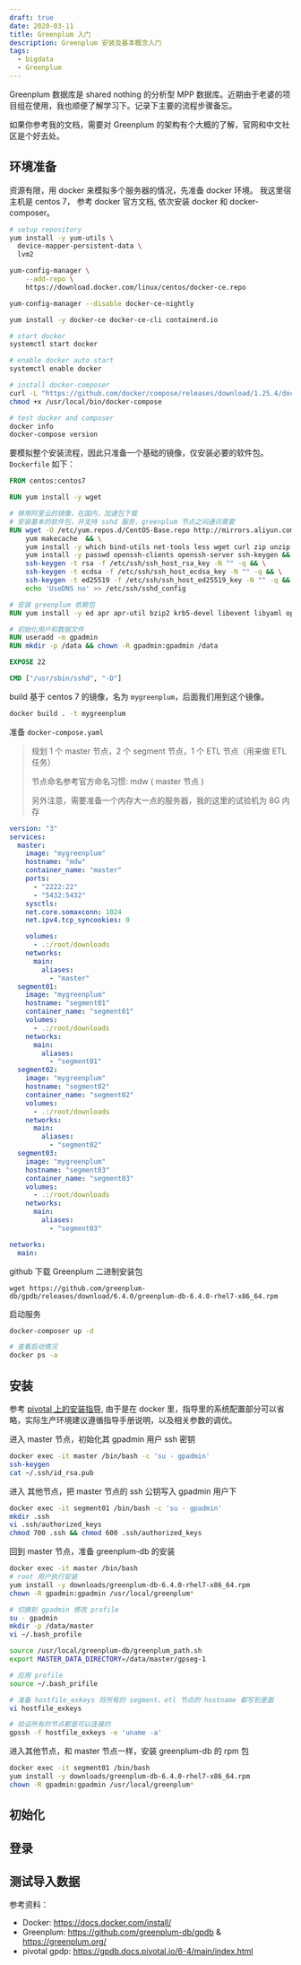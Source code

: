 ```yaml
---
draft: true
date: 2020-03-11
title: Greenplum 入门
description: Greenplum 安装及基本概念入门
tags: 
  - bigdata
  - Greenplum
---
```


Greenplum 数据库是 shared nothing 的分析型 MPP 数据库。近期由于老婆的项目组在使用，我也顺便了解学习下。记录下主要的流程步骤备忘。

如果你参考我的文档，需要对 Greenplum 的架构有个大概的了解，官网和中文社区是个好去处。

## 环境准备

资源有限，用 docker 来模拟多个服务器的情况，先准备 docker 环境。 我这里宿主机是 centos 7， 参考 docker 官方文档, 依次安装 docker 和 docker-composer。

```bash
# setup repository
yum install -y yum-utils \
  device-mapper-persistent-data \
  lvm2

yum-config-manager \
    --add-repo \
    https://download.docker.com/linux/centos/docker-ce.repo

yum-config-manager --disable docker-ce-nightly

yum install -y docker-ce docker-ce-cli containerd.io

# start docker
systemctl start docker

# enable docker auto start
systemctl enable docker

# install docker-composer
curl -L "https://github.com/docker/compose/releases/download/1.25.4/docker-compose-$(uname -s)-$(uname -m)" -o /usr/local/bin/docker-compose
chmod +x /usr/local/bin/docker-compose

# test docker and composer
docker info
docker-compose version
```

要模拟整个安装流程，因此只准备一个基础的镜像，仅安装必要的软件包。`Dockerfile` 如下：

```dockerfile
FROM centos:centos7

RUN yum install -y wget

# 够用阿里云的镜像，在国内，加速包下载
# 安装基本的软件包，并支持 sshd 服务，greenplum 节点之间通讯需要
RUN wget -O /etc/yum.repos.d/CentOS-Base.repo http://mirrors.aliyun.com/repo/Centos-7.repo && \
    yum makecache  && \
    yum install -y which bind-utils net-tools less wget curl zip unzip telnet lsof git && \
    yum install -y passwd openssh-clients openssh-server ssh-keygen && \
    ssh-keygen -t rsa -f /etc/ssh/ssh_host_rsa_key -N "" -q && \
    ssh-keygen -t ecdsa -f /etc/ssh/ssh_host_ecdsa_key -N "" -q && \
    ssh-keygen -t ed25519 -f /etc/ssh/ssh_host_ed25519_key -N "" -q && \
    echo 'UseDNS no' >> /etc/ssh/sshd_config

# 安装 greenplum 依赖包
RUN yum install -y ed apr apr-util bzip2 krb5-devel libevent libyaml openssl iproute

# 初始化用户和数据文件
RUN useradd -m gpadmin
RUN mkdir -p /data && chown -R gpadmin:gpadmin /data

EXPOSE 22

CMD ["/usr/sbin/sshd", "-D"]
```

build 基于 centos 7 的镜像，名为 `mygreenplum`，后面我们用到这个镜像。

```bash
docker build . -t mygreenplum
```

准备 `docker-compose.yaml`

> 规划 1 个 master 节点，2 个 segment 节点，1 个 ETL 节点（用来做 ETL 任务）
>
> 节点命名参考官方命名习惯: mdw ( master 节点 )
>
> 另外注意，需要准备一个内存大一点的服务器，我的这里的试验机为 8G 内存

```yaml
version: "3"
services:
  master:
    image: "mygreenplum"
    hostname: "mdw"
    container_name: "master"
    ports:
      - "2222:22"
      - "5432:5432"
    sysctls:
    net.core.somaxconn: 1024
    net.ipv4.tcp_syncookies: 0

    volumes:
      - .:/root/downloads
    networks:
      main:
        aliases:
          - "master"
  segment01:
    image: "mygreenplum"
    hostname: "segment01"
    container_name: "segment01"
    volumes:
      - .:/root/downloads
    networks:
      main:
        aliases:
          - "segment01"
  segment02:
    image: "mygreenplum"
    hostname: "segment02"
    container_name: "segment02"
    volumes:
      - .:/root/downloads
    networks:
      main:
        aliases:
          - "segment02"
  segment03:
    image: "mygreenplum"
    hostname: "segment03"
    container_name: "segment03"
    volumes:
      - .:/root/downloads
    networks:
      main:
        aliases:
          - "segment03"

networks:
  main:
```

github 下载 Greenplum 二进制安装包

```
wget https://github.com/greenplum-db/gpdb/releases/download/6.4.0/greenplum-db-6.4.0-rhel7-x86_64.rpm
```

启动服务

```bash
docker-composer up -d

# 查看启动情况
docker ps -a
```

## 安装

参考 [pivotal 上的安装指导](https://gpdb.docs.pivotal.io/6-4/install_guide/install_gpdb.html), 由于是在 docker 里，指导里的系统配置部分可以省略，实际生产环境建议遵循指导手册说明，以及相关参数的调优。

进入 master 节点，初始化其 gpadmin 用户 ssh 密钥

```bash
docker exec -it master /bin/bash -c 'su - gpadmin'
ssh-keygen
cat ~/.ssh/id_rsa.pub
```

进入 其他节点，把 master 节点的 ssh 公钥写入 gpadmin 用户下

```bash
docker exec -it segment01 /bin/bash -c 'su - gpadmin'
mkdir .ssh
vi .ssh/authorized_keys
chmod 700 .ssh && chmod 600 .ssh/authorized_keys
```

回到 master 节点，准备 greenplum-db 的安装

```bash
docker exec -it master /bin/bash
# root 用户执行安装
yum install -y downloads/greenplum-db-6.4.0-rhel7-x86_64.rpm
chown -R gpadmin:gpadmin /usr/local/greenplum*

# 切换到 gpadmin 修改 profile
su - gpadmin
mkdir -p /data/master
vi ~/.bash_profile
```

```bash
source /usr/local/greenplum-db/greenplum_path.sh
export MASTER_DATA_DIRECTORY=/data/master/gpseg-1
```

```bash
# 应用 profile
source ~/.bash_prifile

# 准备 hostfile_exkeys 将所有的 segment、etl 节点的 hostname 都写到里面
vi hostfile_exkeys
```

```bash
# 验证所有的节点都是可以连接的
gpssh -f hostfile_exkeys -e 'uname -a'
```

进入其他节点，和 master 节点一样，安装 greenplum-db 的 rpm 包

```bash
docker exec -it segment01 /bin/bash
yum install -y downloads/greenplum-db-6.4.0-rhel7-x86_64.rpm
chown -R gpadmin:gpadmin /usr/local/greenplum*
```

## 初始化

## 登录

## 测试导入数据

参考资料：

- Docker: https://docs.docker.com/install/
- Greenplum: https://github.com/greenplum-db/gpdb & https://greenplum.org/
- pivotal gpdp: https://gpdb.docs.pivotal.io/6-4/main/index.html
